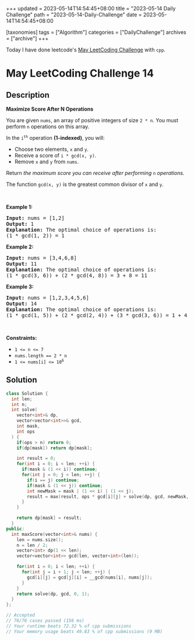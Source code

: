 +++
updated = 2023-05-14T14:54:45+08:00
title = "2023-05-14 Daily Challenge"
path = "2023-05-14-Daily-Challenge"
date = 2023-05-14T14:54:45+08:00

[taxonomies]
tags = ["Algorithm"]
categories = ["DailyChallenge"]
archives = ["archive"]
+++

Today I have done leetcode's [May LeetCoding Challenge](https://leetcode.com/problems/maximize-score-after-n-operations/) with `cpp`.

<!-- more -->

# May LeetCoding Challenge 14

## Description

**Maximize Score After N Operations**

<p>You are given <code>nums</code>, an array of positive integers of size <code>2 * n</code>. You must perform <code>n</code> operations on this array.</p>

<p>In the <code>i<sup>th</sup></code> operation <strong>(1-indexed)</strong>, you will:</p>

<ul>
	<li>Choose two elements, <code>x</code> and <code>y</code>.</li>
	<li>Receive a score of <code>i * gcd(x, y)</code>.</li>
	<li>Remove <code>x</code> and <code>y</code> from <code>nums</code>.</li>
</ul>

<p>Return <em>the maximum score you can receive after performing </em><code>n</code><em> operations.</em></p>

<p>The function <code>gcd(x, y)</code> is the greatest common divisor of <code>x</code> and <code>y</code>.</p>

<p>&nbsp;</p>
<p><strong class="example">Example 1:</strong></p>

<pre>
<strong>Input:</strong> nums = [1,2]
<strong>Output:</strong> 1
<strong>Explanation:</strong>&nbsp;The optimal choice of operations is:
(1 * gcd(1, 2)) = 1
</pre>

<p><strong class="example">Example 2:</strong></p>

<pre>
<strong>Input:</strong> nums = [3,4,6,8]
<strong>Output:</strong> 11
<strong>Explanation:</strong>&nbsp;The optimal choice of operations is:
(1 * gcd(3, 6)) + (2 * gcd(4, 8)) = 3 + 8 = 11
</pre>

<p><strong class="example">Example 3:</strong></p>

<pre>
<strong>Input:</strong> nums = [1,2,3,4,5,6]
<strong>Output:</strong> 14
<strong>Explanation:</strong>&nbsp;The optimal choice of operations is:
(1 * gcd(1, 5)) + (2 * gcd(2, 4)) + (3 * gcd(3, 6)) = 1 + 4 + 9 = 14
</pre>

<p>&nbsp;</p>
<p><strong>Constraints:</strong></p>

<ul>
	<li><code>1 &lt;= n &lt;= 7</code></li>
	<li><code>nums.length == 2 * n</code></li>
	<li><code>1 &lt;= nums[i] &lt;= 10<sup>6</sup></code></li>
</ul>


## Solution

``` cpp
class Solution {
  int len;
  int n;
  int solve(
    vector<int>& dp,
    vector<vector<int>>& gcd,
    int mask,
    int ops
  ) {
    if(ops > n) return 0;
    if(dp[mask]) return dp[mask];

    int result = 0;
    for(int i = 0; i < len; ++i) {
      if(mask & (1 << i)) continue;
      for(int j = 0; j < len; ++j) {
        if(i == j) continue;
        if(mask & (1 << j)) continue;
        int newMask = mask | (1 << i) | (1 << j);
        result = max(result, ops * gcd[i][j] + solve(dp, gcd, newMask, ops + 1));
      }
    }

    return dp[mask] = result;
  }
public:
  int maxScore(vector<int>& nums) {
    len = nums.size();
    n = len / 2;
    vector<int> dp(1 << len);
    vector<vector<int>> gcd(len, vector<int>(len));

    for(int i = 0; i < len; ++i) {
      for(int j = i + 1; j < len; ++j) {
        gcd[i][j] = gcd[j][i] = __gcd(nums[i], nums[j]);
      }
    }
    return solve(dp, gcd, 0, 1);
  }
};

// Accepted
// 76/76 cases passed (156 ms)
// Your runtime beats 72.32 % of cpp submissions
// Your memory usage beats 49.83 % of cpp submissions (9 MB)
```
